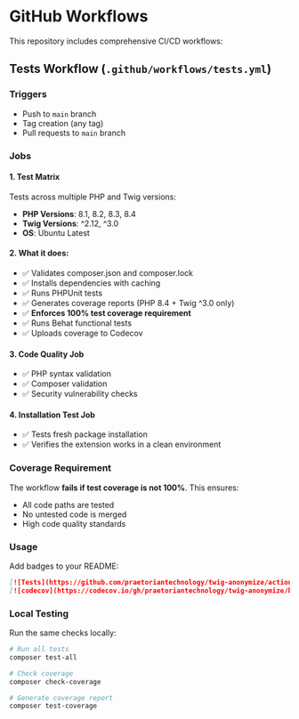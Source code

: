 # GitHub Workflows

This repository includes comprehensive CI/CD workflows:

## Tests Workflow (`.github/workflows/tests.yml`)

### Triggers
- Push to `main` branch
- Tag creation (any tag)
- Pull requests to `main` branch

### Jobs

#### 1. Test Matrix
Tests across multiple PHP and Twig versions:
- **PHP Versions**: 8.1, 8.2, 8.3, 8.4
- **Twig Versions**: ^2.12, ^3.0
- **OS**: Ubuntu Latest

#### 2. What it does:
- ✅ Validates composer.json and composer.lock
- ✅ Installs dependencies with caching
- ✅ Runs PHPUnit tests
- ✅ Generates coverage reports (PHP 8.4 + Twig ^3.0 only)
- ✅ **Enforces 100% test coverage requirement**
- ✅ Runs Behat functional tests
- ✅ Uploads coverage to Codecov

#### 3. Code Quality Job
- ✅ PHP syntax validation
- ✅ Composer validation
- ✅ Security vulnerability checks

#### 4. Installation Test Job
- ✅ Tests fresh package installation
- ✅ Verifies the extension works in a clean environment

### Coverage Requirement
The workflow **fails if test coverage is not 100%**. This ensures:
- All code paths are tested
- No untested code is merged
- High code quality standards

### Usage

Add badges to your README:

```markdown
[![Tests](https://github.com/praetoriantechnology/twig-anonymize/actions/workflows/tests.yml/badge.svg)](https://github.com/praetoriantechnology/twig-anonymize/actions/workflows/tests.yml)
[![codecov](https://codecov.io/gh/praetoriantechnology/twig-anonymize/branch/main/graph/badge.svg)](https://codecov.io/gh/praetoriantechnology/twig-anonymize)
```

### Local Testing

Run the same checks locally:

```bash
# Run all tests
composer test-all

# Check coverage
composer check-coverage

# Generate coverage report
composer test-coverage
```
